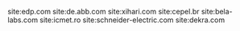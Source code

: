 site:edp.com
site:de.abb.com
site:xihari.com
site:cepel.br
site:bela-labs.com
site:icmet.ro
site:schneider-electric.com
site:dekra.com

